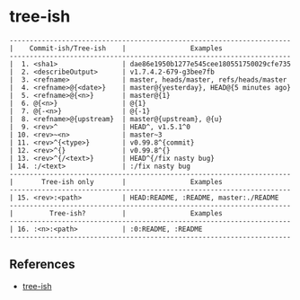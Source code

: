 # tree-ish

    ----------------------------------------------------------------------
    |    Commit-ish/Tree-ish    |                Examples
    ----------------------------------------------------------------------
    |  1. <sha1>                | dae86e1950b1277e545cee180551750029cfe735
    |  2. <describeOutput>      | v1.7.4.2-679-g3bee7fb
    |  3. <refname>             | master, heads/master, refs/heads/master
    |  4. <refname>@{<date>}    | master@{yesterday}, HEAD@{5 minutes ago}
    |  5. <refname>@{<n>}       | master@{1}
    |  6. @{<n>}                | @{1}
    |  7. @{-<n>}               | @{-1}
    |  8. <refname>@{upstream}  | master@{upstream}, @{u}
    |  9. <rev>^                | HEAD^, v1.5.1^0
    | 10. <rev>~<n>             | master~3
    | 11. <rev>^{<type>}        | v0.99.8^{commit}
    | 12. <rev>^{}              | v0.99.8^{}
    | 13. <rev>^{/<text>}       | HEAD^{/fix nasty bug}
    | 14. :/<text>              | :/fix nasty bug
    ----------------------------------------------------------------------
    |       Tree-ish only       |                Examples
    ----------------------------------------------------------------------
    | 15. <rev>:<path>          | HEAD:README, :README, master:./README
    ----------------------------------------------------------------------
    |         Tree-ish?         |                Examples
    ----------------------------------------------------------------------
    | 16. :<n>:<path>           | :0:README, :README
    ----------------------------------------------------------------------

## References

* [tree-ish](http://stackoverflow.com/questions/4044368/what-does-tree-ish-mean-in-git)
